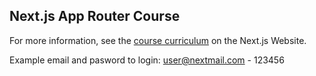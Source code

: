 ## Next.js App Router Course

For more information, see the [course curriculum](https://nextjs.org/learn) on the Next.js Website.

Example email and pasword to login: user@nextmail.com - 123456
